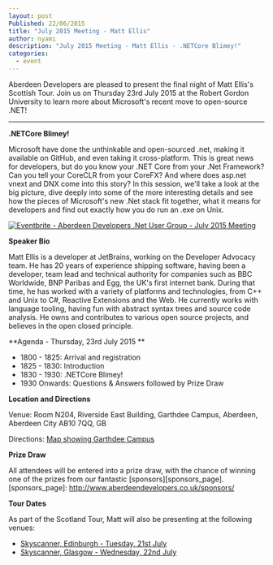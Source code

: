 ```yaml
---
layout: post
Published: 22/06/2015
title: "July 2015 Meeting - Matt Ellis"
author: nyami
description: "July 2015 Meeting - Matt Ellis - .NETCore Blimey!"
categories:
  - event
---
```




Aberdeen Developers are pleased to present the final night of Matt Ellis's Scottish Tour. Join us on Thursday 23rd July 2015 at the Robert Gordon University to learn more about Microsoft's recent move to open-source .NET!

***

**.NETCore Blimey!**

Microsoft have done the unthinkable and open-sourced .net, making it available on GitHub, and even taking it cross-platform. This is great news for developers, but do you know your .NET Core from your .Net Framework? Can you tell your CoreCLR from your CoreFX? And where does asp.net vnext and DNX come into this story? In this session, we'll take a look at the big picture, dive deeply into some of the more interesting details and see how the pieces of Microsoft's new .Net stack fit together, what it means for developers and find out exactly how you do run an .exe on Unix.

[![Eventbrite - Aberdeen Developers .Net User Group - July 2015 Meeting](https://www.eventbrite.com/custombutton?eid=11987778769)](http://www.eventbrite.com/e/aberdeen-developers-net-user-group-july-2015-meeting-tickets-17423404873?aff=blog)

**Speaker Bio**

Matt Ellis is a developer at JetBrains, working on the Developer Advocacy team. He has 20 years of experience shipping software, having been a developer, team lead and technical authority for companies such as BBC Worldwide, BNP Paribas and Egg, the UK's first internet bank. During that time, he has worked with a variety of platforms and technologies, from C++ and Unix to C#, Reactive Extensions and the Web. He currently works with language tooling, having fun with abstract syntax trees and source code analysis. He owns and contributes to various open source projects, and believes in the open closed principle.

**Agenda - Thursday, 23rd July 2015 **

+ 1800 - 1825: Arrival and registration
+ 1825 - 1830: Introduction
+ 1830 - 1930: .NETCore Blimey!
+ 1930 Onwards: Questions & Answers followed by Prize Draw

**Location and Directions**

Venue: Room N204, Riverside East Building, Garthdee Campus, Aberdeen, Aberdeen City AB10 7QQ, GB

Directions: [Map showing Garthdee Campus](https://maps.google.co.uk/maps?q=Faculty+of+Health+%26+Social+Care,+Garthdee+Campus,+Aberdeen,+Aberdeen+City+AB10+7QG,+GB&hl=en&ll=57.119317,-2.136133&spn=0.004165,0.012413&sll=57.746995,-4.687341&sspn=8.392957,25.422363&hq=Faculty+of+Health+%26+Social+Care,+Garthdee+Campus,&hnear=AB10+7QG,+United+Kingdom&t=m&z=17&iwloc=A)

**Prize Draw**

All attendees will be entered into a prize draw, with the chance of winning one of the prizes from our fantastic [sponsors][sponsors_page].
[sponsors_page]: http://www.aberdeendevelopers.co.uk/sponsors/

**Tour Dates**

As part of the Scotland Tour, Matt will also be presenting at the following venues:

+ [Skyscanner, Edinburgh - Tuesday, 21st July](https://www.eventbrite.co.uk/e/c-6-features-and-tooling-tickets-17510913614)
+ [Skyscanner, Glasgow - Wednesday, 22nd July](https://www.eventbrite.co.uk/e/net-core-blimey-tickets-17510783224)
